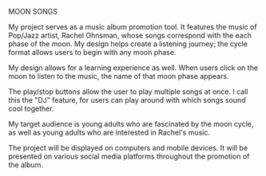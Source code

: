 
MOON SONGS

My project serves as a music album promotion tool. It features the music of Pop/Jazz artist, Rachel Ohnsman, whose songs correspond with the each phase of the moon. My design helps create a listening journey; the cycle format allows users to begin with any moon phase.

My design allows for a learning experience as well. When users click on the moon to listen to the music, the name of that moon phase appears.

The play/stop buttons allow the user to play multiple songs at once. I call this the "DJ" feature, for users can play around with which songs sound cool together.

My target audience is young adults who are fascinated by the moon cycle, as well as young adults who are interested in Rachel's music.

The project will be displayed on computers and mobile devices. It will be presented on various social media platforms throughout the promotion of the album.

